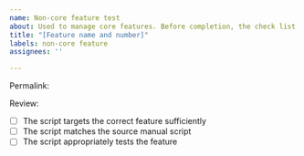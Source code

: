 ```yaml
---
name: Non-core feature test
about: Used to manage core features. Before completion, the check list must be completed
title: "[Feature name and number]"
labels: non-core feature
assignees: ''

---
```


Permalink:

Review:

- [ ] The script targets the correct feature sufficiently
- [ ] The script matches the source manual script
- [ ] The script appropriately tests the feature
